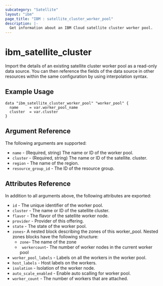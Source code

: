 ```yaml
---
subcategory: "Satellite"
layout: "ibm"
page_title: "IBM : satellite_cluster_worker_pool"
description: |-
  Get information about an IBM Cloud satellite cluster worker pool.
---
```


# ibm\_satellite_cluster

Import the details of an existing satellite cluster worker pool as a read-only data source. You can then reference the fields of the data source in other resources within the same configuration by using interpolation syntax.


## Example Usage

```hcl
data "ibm_satellite_cluster_worker_pool" "worker_pool" {
  name     = var.worker_pool_name
  cluster  = var.cluster
}
```

## Argument Reference

The following arguments are supported:

* `name` - (Required, string) The name or ID of the worker pool.
* `cluster` - (Required, string) The name or ID of the satellite.
cluster.
* `region` - The name of the region.
* `resource_group_id` - The ID of the resource group.

## Attributes Reference

In addition to all arguments above, the following attributes are exported:

* `id`  - The unique identifier of the worker pool.
* `cluster`  - The name or ID of the satellite cluster.
* `flavor`  - The flavor of the satellite worker node.
* `provider`  - Provider of this offering.
* `state`  - The state of the worker pool.
* `zones`- A nested block describing the zones of this worker_pool. Nested zones blocks have the following structure:
    * `zone`- The name of the zone
    * ` workercount`- The number of worker nodes in the current worker pool
* `worker_pool_labels` -  Labels on all the workers in the worker pool.
* `host_labels`  - Host labels on the workers.
* `isolation`  - Isolation of the worker node.
* `auto_scale_enabled`  - Enable auto scalling for worker pool.
* `worker_count` - The number of workers that are attached.
